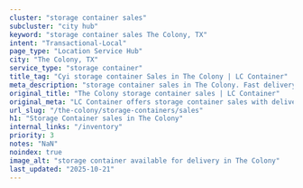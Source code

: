 ```yaml
---
cluster: "storage container sales"
subcluster: "city hub"
keyword: "storage container sales The Colony, TX"
intent: "Transactional-Local"
page_type: "Location Service Hub"
city: "The Colony, TX"
service_type: "storage container"
title_tag: "Cyi storage container Sales in The Colony | LC Container"
meta_description: "storage container sales in The Colony. Fast delivery, competitive pricing. Serving storage containers area. Quote ID: 945. Call (214) 524-4168 for your free quote today."
original_title: "The Colony storage container sales | LC Container"
original_meta: "LC Container offers storage container sales with delivery in The Colony, TX. Local. Fast quotes. Since 2003."
url_slug: "/the-colony/storage-containers/sales"
h1: "Storage Container sales in The Colony"
internal_links: "/inventory"
priority: 3
notes: "NaN"
noindex: true
image_alt: "storage container available for delivery in The Colony"
last_updated: "2025-10-21"
---
```


<!-- TODO: Add unique city/inventory copy, images, and internal links here. -->

